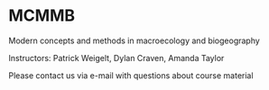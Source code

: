 # MCMMB
Modern concepts and methods in macroecology and biogeography

Instructors: Patrick Weigelt, Dylan Craven, Amanda Taylor

Please contact us via e-mail with questions about course material 

